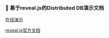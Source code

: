 ### 🌈 基于reveal.js的Distributed DB演示文档

[在线演示](http://shine.7le.top/reveal/index.html)

[reveal.js官方文档](https://github.com/hakimel/reveal.js/)


